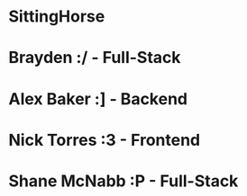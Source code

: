 # SittingHorse

# Brayden :/ - Full-Stack

# Alex Baker :] - Backend

# Nick Torres :3 - Frontend

# Shane McNabb :P - Full-Stack
